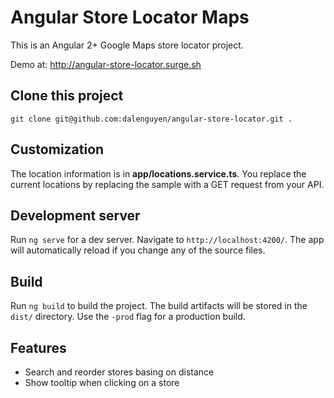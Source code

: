 # Angular Store Locator Maps

This is an Angular 2+ Google Maps store locator project. 

Demo at: http://angular-store-locator.surge.sh

## Clone this project

```
git clone git@github.com:dalenguyen/angular-store-locator.git .

```

## Customization

The location information is in __app/locations.service.ts__. You replace the current locations by replacing the sample with a GET request from your API. 

## Development server

Run `ng serve` for a dev server. Navigate to `http://localhost:4200/`. The app will automatically reload if you change any of the source files.

## Build

Run `ng build` to build the project. The build artifacts will be stored in the `dist/` directory. Use the `-prod` flag for a production build.

## Features

* Search and reorder stores basing on distance
* Show tooltip when clicking on a store